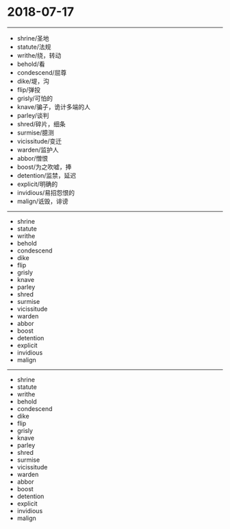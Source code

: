 # 2018-07-17

---

- shrine/圣地
- statute/法规
- writhe/绕，转动
- behold/看
- condescend/屈尊
- dike/堤，沟
- flip/弹投
- grisly/可怕的
- knave/骗子，诡计多端的人
- parley/谈判
- shred/碎片，细条
- surmise/臆测
- vicissitude/变迁
- warden/监护人
- abbor/憎恨
- boost/为之吹嘘，捧
- detention/监禁，延迟
- explicit/明确的
- invidious/易招怨恨的
- malign/诋毁，诽谤

---

- shrine
- statute
- writhe
- behold
- condescend
- dike
- flip
- grisly
- knave
- parley
- shred
- surmise
- vicissitude
- warden
- abbor
- boost
- detention
- explicit
- invidious
- malign

---

- shrine
- statute
- writhe
- behold
- condescend
- dike
- flip
- grisly
- knave
- parley
- shred
- surmise
- vicissitude
- warden
- abbor
- boost
- detention
- explicit
- invidious
- malign
